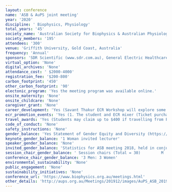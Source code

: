 ```yaml
---
layout: conference 
name: 'ASB & AuPS joint meeting'
year: '2020'
discipline: ' Biophysics, Physiology'
total_years: '45'
society_name: 'Australian Society for Biophysics & Australian Physiological Society'
society_members: '195'
attendees: '300'
venue: 'Griffith University, Gold Coast, Australia'
frequency: 'Annual'
sponsors: 'SDR Scientific (www.sdr.com.au), General Electric Healthcare Life Sciences(GE), ADInstruments, AURORAScientific, APAC Scientific, Australian National University, MAWA (Medical Advances without animals), JGP (Journal of General Physiology)'
virtual_option: 'None'
digital_archives: 'None'
attendance_cost: ' $2000-4000'
registration_fee: '$200-800'
carbon_footprint: '450'
other_carbon_footprint: '90'
electonic_program: 'Yes the meeting program was available online.'
onsite_maternity: 'None'
onsite_childcare: 'None'
caregiver_grant: 'None'
career_development: 'Yes (Savant Thakur ECR Workshop will explore some professional and personal adversities that we must overcome in the physiology research field. As students and ECRs, we often have high expectations of what success in the field requires - including high impact papers, grants, and competitive post-docs. In this workshop, we will spend some time discussing how to manage expectations and some strategies to approach our career planning.)'
ecr_promotion_events: 'Yes (1. The student and ECR mixer (Ticket purchase required)  2. Student and ECR Awards, Prizes & Travel Grants)'
travel_awards: 'Yes (Students may claim up to $400 if travelling from Perth, up to $100 if travelling from Sydney, or up to $250 if travelling from Adelaide, Brisbane, Gold Coast, Hobart, Melbourne or other regions.)'
code_of_conduct: 'None'
safety_instructions: 'None'
gender_balance: 'Yes Statement of Gender Equity and Diversity (https://www.biophysics.org.au/meetings.html)'
keynote_gender_balance: '1 Woman invited lecturer'
speaker_gender_balance: 'None'
invited_gender_balance: 'Statistics for ASB meeting 2018, held in conjunction with the Asian Biophysics Association                                                           Male              Female  Invited speakers (Total = 46)           48percent                  52percent  Speakers selected from abstracts (Total = 40) 65percent                  35percent '
session_chair_gender_balance: ' Session chairs (Total = 30)         M  57percent       : W  43percent'
conference_chair_gender_balance: '3 Men: 3 Women'
environmental_sustainability: 'None'
public_engagement: 'None'
sustainability_initiatives: 'None'
conference_url: 'https://www.biophysics.org.au/meetings.html'
other_details: 'http://aups.org.au/Meetings/201912/images/AuPS_ASB_2019percent20Conferencepercent20handbook.pdf https://link.springer.com/article/10.1007/s12551-019-00519-0'
---
```

